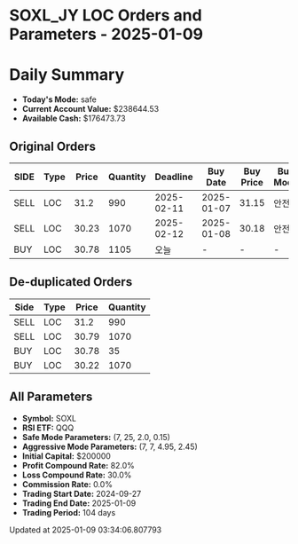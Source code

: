 # SOXL_JY LOC Orders and Parameters - 2025-01-09

# Daily Summary

- **Today's Mode:** safe
- **Current Account Value:** $238644.53
- **Available Cash:** $176473.73

## Original Orders

| SIDE | Type | Price | Quantity | Deadline | Buy Date | Buy Price | Buy Mode |
|------|------|-------|----------|----------|----------|-----------|----------|
| SELL | LOC | 31.2 | 990 | 2025-02-11 | 2025-01-07 | 31.15 | 안전 |
| SELL | LOC | 30.23 | 1070 | 2025-02-12 | 2025-01-08 | 30.18 | 안전 |
| BUY | LOC | 30.78 | 1105 | 오늘 | - | - | - |

## De-duplicated Orders

| Side | Type | Price | Quantity |
|------|------|-------|----------|
| SELL | LOC | 31.2 | 990 |
| SELL | LOC | 30.79 | 1070 |
| BUY | LOC | 30.78 | 35 |
| BUY | LOC | 30.22 | 1070 |

## All Parameters

- **Symbol:** SOXL
- **RSI ETF:** QQQ
- **Safe Mode Parameters:** (7, 25, 2.0, 0.15)
- **Aggressive Mode Parameters:** (7, 7, 4.95, 2.45)
- **Initial Capital:** $200000
- **Profit Compound Rate:** 82.0%
- **Loss Compound Rate:** 30.0%
- **Commission Rate:** 0.0%
- **Trading Start Date:** 2024-09-27
- **Trading End Date:** 2025-01-09
- **Trading Period:** 104 days

Updated at 2025-01-09 03:34:06.807793
